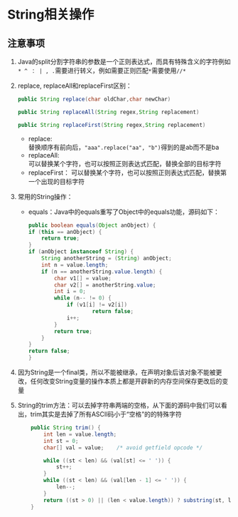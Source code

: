 # String相关操作

## 注意事项

1. Java的split分割字符串的参数是一个正则表达式，而具有特殊含义的字符例如`* ^ ： | , .`需要进行转义，例如需要正则匹配`*`需要使用`//*`
2. replace, replaceAll和replaceFirst区别：

    ```java
    public String replace(char oldChar,char newChar)

    public String replaceAll(String regex,String replacement)

    public String replaceFirst(String regex,String replacement)
    ```

    - replace:  
    替换顺序有前向后，`"aaa".replace("aa", "b")`得到的是ab而不是ba
    - replaceAll:  
    可以替换某个字符，也可以按照正则表达式匹配，替换全部的目标字符
    - replaceFirst：
    可以替换某个字符，也可以按照正则表达式匹配，替换第一个出现的目标字符
3. 常用的String操作：  
    - equals：Java中的equals重写了Object中的equals功能，源码如下：

        ```java
        public boolean equals(Object anObject) {  
        if (this == anObject) {  
            return true;  
        }  
        if (anObject instanceof String) {  
            String anotherString = (String) anObject;  
            int n = value.length;  
            if (n == anotherString.value.length) {  
                char v1[] = value;  
                char v2[] = anotherString.value;  
                int i = 0;  
                while (n-- != 0) {  
                    if (v1[i] != v2[i])  
                            return false;  
                    i++;  
                }  
                return true;  
            }  
        }  
        return false;
        }
        ```

4. 因为String是一个final类，所以不能被继承，在声明对象后该对象不能被更改，任何改变String变量的操作本质上都是开辟新的内存空间保存更改后的变量
5. String的trim方法：可以去掉字符串两端的空格，从下面的源码中我们可以看出，trim其实是去掉了所有ASCII码小于“空格”的的特殊字符

    ```java
        public String trim() {
            int len = value.length;
            int st = 0;
            char[] val = value;    /* avoid getfield opcode */

            while ((st < len) && (val[st] <= ' ')) {
                st++;
            }
            while ((st < len) && (val[len - 1] <= ' ')) {
                len--;
            }
            return ((st > 0) || (len < value.length)) ? substring(st, len) : this;
        }
    ```
